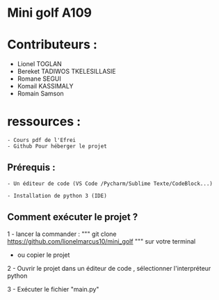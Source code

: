 # Mini golf A109


# Contributeurs : 
  - Lionel TOGLAN
  - Bereket TADIWOS TKELESILLASIE
  - Romane SEGUI 
  - Komail KASSIMALY
  - Romain Samson
# ressources :
    - Cours pdf de l'Efrei 
    - Github Pour héberger le projet


## Prérequis :

    - Un éditeur de code (VS Code /Pycharm/Sublime Texte/CodeBlock...)

    - Installation de python 3 (IDE)

## Comment exécuter le projet ?

1 - lancer la commander :  """ git clone https://github.com/lionelmarcus10/mini_golf """ sur votre terminal

  - ou copier le projet


2 - Ouvrir le projet dans un éditeur de code , sélectionner l'interpréteur python


3 - Exécuter le fichier "main.py"  
